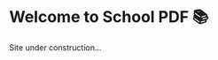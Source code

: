 <!DOCTYPE html>
<html>
<head>
  <meta charset="UTF-8">
  <title>School PDF</title>
</head>
<body>
  <h1>Welcome to School PDF 📚</h1>
  <p>Site under construction...</p>
</body>
</html>
